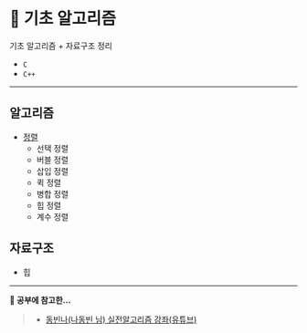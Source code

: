 # 📃 기초 알고리즘

기초 알고리즘 + 자료구조 정리

- `C`
- `C++`

---

## 알고리즘

- <a href="https://github.com/ryong9rrr/algorithm-note/tree/master/%EC%95%8C%EA%B3%A0%EB%A6%AC%EC%A6%98/%EC%A0%95%EB%A0%AC">정렬</a>
  - 선택 정렬
  - 버블 정렬
  - 삽입 정렬
  - 퀵 정렬
  - 병합 정렬
  - 힙 정렬
  - 계수 정렬

## 자료구조

- 힙

---

<strong>🌈 공부에 참고한...</strong>

> - [동빈나(나동빈 님) 실전알고리즘 강좌(유튜브)](https://www.youtube.com/watch?v=qQ5iLNjpxSk&list=PLRx0vPvlEmdDHxCvAQS1_6XV4deOwfVrz&index=1)
